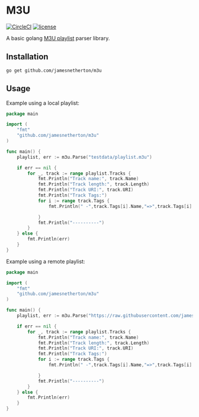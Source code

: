 # M3U

[![CircleCI](https://img.shields.io/circleci/project/jamesnetherton/m3u/master.svg)](https://circleci.com/gh/jamesnetherton/m3u/tree/master)
[![license](https://img.shields.io/github/license/mashape/apistatus.svg?maxAge=600)](https://opensource.org/licenses/MIT)

A basic golang [M3U playlist](https://en.wikipedia.org/wiki/M3U) parser library.

## Installation

```
go get github.com/jamesnetherton/m3u
```

## Usage

Example using a local playlist:

```go
package main

import (
	"fmt"
	"github.com/jamesnetherton/m3u"
)

func main() {
	playlist, err := m3u.Parse("testdata/playlist.m3u")

	if err == nil {
		for _, track := range playlist.Tracks {
			fmt.Println("Track name:", track.Name)
			fmt.Println("Track length:", track.Length)
			fmt.Println("Track URI:", track.URI)
			fmt.Println("Track Tags:")
			for i := range track.Tags {
				fmt.Println(" -",track.Tags[i].Name,"=>",track.Tags[i].Value)

			}
			fmt.Println("----------")
		}	
	} else {
		fmt.Println(err)
	}
}
```

Example using a remote playlist:

```go
package main

import (
	"fmt"
	"github.com/jamesnetherton/m3u"
)

func main() {
	playlist, err := m3u.Parse("https://raw.githubusercontent.com/jamesnetherton/m3u/master/testdata/playlist.m3u")

	if err == nil {
		for _, track := range playlist.Tracks {
			fmt.Println("Track name:", track.Name)
			fmt.Println("Track length:", track.Length)
			fmt.Println("Track URI:", track.URI)
			fmt.Println("Track Tags:")
			for i := range track.Tags {
				fmt.Println(" -",track.Tags[i].Name,"=>",track.Tags[i].Value)

			}
			fmt.Println("----------")
		}	
	} else {
		fmt.Println(err)
	}
}
```
